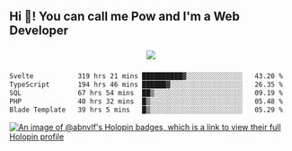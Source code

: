 <h2 align="left">Hi 👋! You can call me Pow and I'm a Web Developer</h2>

###

<div align="center">
  <img src="https://profile-counter.glitch.me/abnvlf/count.svg?"  />
</div>

###

<!--START_SECTION:waka-->

```txt
Svelte           319 hrs 21 mins ██████████▓░░░░░░░░░░░░░░   43.20 %
TypeScript       194 hrs 46 mins ██████▓░░░░░░░░░░░░░░░░░░   26.35 %
SQL              67 hrs 54 mins  ██▒░░░░░░░░░░░░░░░░░░░░░░   09.19 %
PHP              40 hrs 32 mins  █▒░░░░░░░░░░░░░░░░░░░░░░░   05.48 %
Blade Template   39 hrs 5 mins   █▒░░░░░░░░░░░░░░░░░░░░░░░   05.29 %
```

<!--END_SECTION:waka-->
<!-- <img src="https://raw.githubusercontent.com/abnvlf/abnvlf/output/snake.svg" alt="Snake animation" /> -->

<!-- <a href="https://open.spotify.com/user/31py3qwahsl76foqwc5f55butple">
  <img src="https://spotify-recently-played-readme.vercel.app/api?user=31py3qwahsl76foqwc5f55butple&count=5&unique=false" alt="Spotify recently played"  />
</a> -->

[![An image of @abnvlf's Holopin badges, which is a link to view their full Holopin profile](https://holopin.me/abnvlf)](https://holopin.io/@abnvlf)

###
